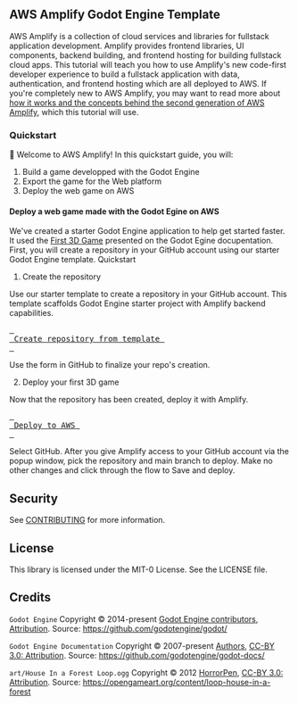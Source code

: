 ## AWS Amplify Godot Engine Template

AWS Amplify is a collection of cloud services and libraries for fullstack application development. Amplify provides frontend libraries, UI components, backend building, and frontend hosting for building fullstack cloud apps. This tutorial will teach you how to use Amplify's new code-first developer experience to build a fullstack application with data, authentication, and frontend hosting which are all deployed to AWS. If you're completely new to AWS Amplify, you may want to read more about [how it works and the concepts behind the second generation of AWS Amplify](https://docs.amplify.aws/react/how-amplify-works/concepts/), which this tutorial will use.

### Quickstart

👋 Welcome to AWS Amplify! In this quickstart guide, you will:
1. Build a game developped with the Godot Engine
2. Export the game for the Web platform 
3. Deploy the web game on AWS

#### Deploy a web game made with the Godot Egine on AWS

We've created a starter Godot Engine application to help get started faster. It used the [First 3D Game](https://docs.godotengine.org/en/stable/getting_started/first_3d_game/) presented on the Godot Egine docupentation. First, you will create a repository in your GitHub account using our starter Godot Engine template.
Quickstart

1. Create the repository

Use our starter template to create a repository in your GitHub account. This template scaffolds Godot Engine starter project with Amplify backend capabilities.

[<kbd> <br> Create repository from template <br> </kbd>](https://github.com/new?template_name=amplify-godot-engine-template&template_owner=aws-samples&name=amplify-godot-engine-template&description=My%20Amplify%20Gen%202%20Godot%20Engine%20application)

Use the form in GitHub to finalize your repo's creation.

2. Deploy your first 3D game

Now that the repository has been created, deploy it with Amplify.

[<kbd> <br> Deploy to AWS <br> </kbd>](https://console.aws.amazon.com/amplify/create/repo-branch)

Select GitHub. After you give Amplify access to your GitHub account via the popup window, pick the repository and main branch to deploy. Make no other changes and click through the flow to Save and deploy.

## Security

See [CONTRIBUTING](CONTRIBUTING.md#security-issue-notifications) for more information.

## License

This library is licensed under the MIT-0 License. See the LICENSE file.

## Credits

`Godot Engine` Copyright &copy; 2014-present [Godot Engine contributors](https://github.com/godotengine/godot/blob/master/AUTHORS.md), [Attribution](https://github.com/godotengine/godot/blob/master/LICENSE.txt). Source: https://github.com/godotengine/godot/

`Godot Engine Documentation` Copyright &copy; 2007-present [Authors](https://github.com/godotengine/godot-docs/blob/master/AUTHORS.md), [CC-BY 3.0: Attribution](http://creativecommons.org/licenses/by/3.0/). Source: https://github.com/godotengine/godot-docs/

`art/House In a Forest Loop.ogg` Copyright &copy; 2012 [HorrorPen](https://opengameart.org/users/horrorpen), [CC-BY 3.0: Attribution](http://creativecommons.org/licenses/by/3.0/). Source: https://opengameart.org/content/loop-house-in-a-forest

